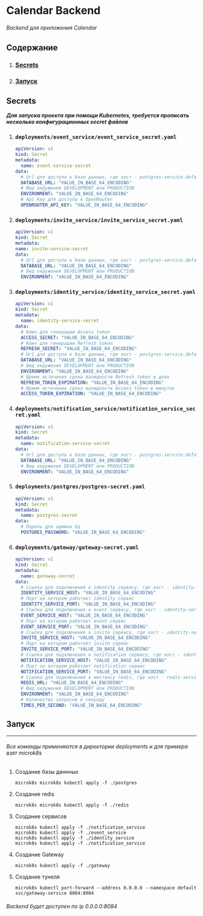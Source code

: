 # Calendar Backend

###### Backend для приложения Calendar

## Содержание

1. ### [Secrets](#secrets)
2. ### [Запуск](#запуск)

## Secrets

**_Для запуска проекта при помощи Kubernetes, требуется прописать несколько конфигурационных secret файлов_**

1. ### ```deployments/event_service/event_service_secret.yaml```
    ```yaml
    apiVersion: v1
    kind: Secret
    metadata:
      name: event-service-secret
    data:
      # Url для доступа к базе данных, где хост - postgres-service.default.svc.cluster.local
      DATABASE_URL: "VALUE_IN_BASE_64_ENCODING"
      # Вид окружения DEVELOPMENT или PRODUCTION
      ENVIRONMENT: "VALUE_IN_BASE_64_ENCODING"
      # Api key для доступа к OpenRouter
      OPENROUTER_API_KEY: "VALUE_IN_BASE_64_ENCODING"
    ```
2. ### ```deployments/invite_service/invite_service_secret.yaml```
    ```yaml
   apiVersion: v1
   kind: Secret
   metadata:
    name: invite-service-secret
   data:
      # Url для доступа к базе данных, где хост - postgres-service.default.svc.cluster.local
      DATABASE_URL: "VALUE_IN_BASE_64_ENCODING"
      # Вид окружения DEVELOPMENT или PRODUCTION
      ENVIRONMENT: "VALUE_IN_BASE_64_ENCODING"
    ```
3. ### ```deployments/identity_service/identity_service_secret.yaml```
   ```yaml
   apiVersion: v1
   kind: Secret
   metadata:
     name: identity-service-secret
   data:
     # Ключ для генерации Access token
     ACCESS_SECRET: "VALUE_IN_BASE_64_ENCODING"
     # Ключ для генерации Refresh token
     REFRESH_SECRET: "VALUE_IN_BASE_64_ENCODING"
     # Url для доступа к базе данных, где хост - postgres-service.default.svc.cluster.local
     DATABASE_URL: "VALUE_IN_BASE_64_ENCODING"
     # Вид окружения DEVELOPMENT или PRODUCTION
     ENVIRONMENT: "VALUE_IN_BASE_64_ENCODING"
     # Время истечения срока валидности Refresh token в днях
     REFRESH_TOKEN_EXPIRATION: "VALUE_IN_BASE_64_ENCODING"
     # Время истечения срока валидности Access token в минутах
     ACCESS_TOKEN_EXPIRATION: "VALUE_IN_BASE_64_ENCODING"
   ```
4. ### ```deployments/notification_service/notification_service_secret.yaml```
   ```yaml
   apiVersion: v1
   kind: Secret
   metadata:
     name: notification-service-secret
   data:
     # Url для доступа к базе данных, где хост - postgres-service.default.svc.cluster.local
     DATABASE_URL: "VALUE_IN_BASE_64_ENCODING"
     # Вид окружения DEVELOPMENT или PRODUCTION
     ENVIRONMENT: "VALUE_IN_BASE_64_ENCODING"
   ```
5. ### ```deployments/postgres/postgres-secret.yaml```
   ```yaml
   apiVersion: v1
   kind: Secret
   metadata:
     name: postgres-secret
   data:
     # Пароль для админа бд
     POSTGRES_PASSWORD: "VALUE_IN_BASE_64_ENCODING"
   ```
6. ### ```deployments/gateway/gateway-secret.yaml```
   ```yaml
   apiVersion: v1
   kind: Secret
   metadata:
     name: gateway-secret
   data:
     # Ссылка для подключения к identity сервису, где хост - identity-service-service.default.svc.cluster.local
     IDENTITY_SERVICE_HOST: "VALUE_IN_BASE_64_ENCODING"
     # Порт на котором работает identity cервис
     IDENTITY_SERVICE_PORT: "VALUE_IN_BASE_64_ENCODING"
     # Ссылка для подключения к event сервису, где хост - identity-service-service.default.svc.cluster.local
     EVENT_SERVICE_HOST: "VALUE_IN_BASE_64_ENCODING"
     # Порт на котором работает event cервис
     EVENT_SERVICE_PORT: "VALUE_IN_BASE_64_ENCODING"
     # Ссылка для подключения к invite сервису, где хост - identity-service-service.default.svc.cluster.local
     INVITE_SERVICE_HOST: "VALUE_IN_BASE_64_ENCODING"
     # Порт на котором работает invite cервис
     INVITE_SERVICE_PORT: "VALUE_IN_BASE_64_ENCODING"
     # Ссылка для подключения к notification сервису, где хост - identity-service-service.default.svc.cluster.local
     NOTIFICATION_SERVICE_HOST: "VALUE_IN_BASE_64_ENCODING"
     # Порт на котором работает notification cервис
     NOTIFICATION_SERVICE_PORT: "VALUE_IN_BASE_64_ENCODING"
     # Ссылка для подключения к инстансу redis, где хост - redis-service.default.svc.cluster.local
     REDIS_URL: "VALUE_IN_BASE_64_ENCODING"
     # Вид окружения DEVELOPMENT или PRODUCTION
     ENVIRONMENT: "VALUE_IN_BASE_64_ENCODING"
     # Количество запросов в секунду
     TIMES_PER_SECOND: "VALUE_IN_BASE_64_ENCODING"

   ```
## Запуск

---

###### Все команды применяются в директории deployments и для примера взят microk8s

1. Создание базы даннных
   ```shell
   microk8s microk8s kubectl apply -f ./postgres
   ```
2. Создание redis
   ```shell
   microk8s microk8s kubectl apply -f ./redis
   ```
3. Создание сервисов
   ```shell
   microk8s kubectl apply -f ./notification_service
   microk8s kubectl apply -f ./event_service
   microk8s kubectl apply -f ./identity_service
   microk8s kubectl apply -f ./notification_service
   ```
4. Создание Gateway
   ```shell
   microk8s kubectl apply -f ./gateway
   ```
5. Создание тунеля
   ```shell
   microk8s kubectl port-forward --address 0.0.0.0 --namespace default svc/gateway-service 8084:8084
   ```

###### Backend будет доступен по ip 0.0.0.0:8084
